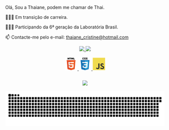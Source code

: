 Olá, Sou a Thaiane, podem me chamar de Thai.

👩🏽‍💻 Em transição de carreira.

👩🏽‍🎓 Participando da 6ª geração da Laboratória Brasil.

📫 Contacte-me pelo e-mail: thaiane_cristine@hotmail.com 

<div align="center">
  <a href="https://github.com/thaianecristine">
<img height="180em" src="https://github-readme-stats.vercel.app/api?username=thaianecristine&show_icons=true&theme=dracula&include_all_commits=true&count_private=true"/>
  <img height="180em" src="https://github-readme-stats.vercel.app/api/top-langs/?username=thaianecristine&layout=compact&langs_count=7&theme=dracula"/>
</div>
 
 <div align="center">
<br>
  <a href="https://www.w3.org/html/" target="_blank"> <img src="https://raw.githubusercontent.com/devicons/devicon/master/icons/html5/html5-original-wordmark.svg" alt="html5" width="40" height="40"/> </a>
<a href="https://www.w3schools.com/css/" target="_blank"> <img src="https://raw.githubusercontent.com/devicons/devicon/master/icons/css3/css3-original-wordmark.svg" alt="css3" width="40" height="40"/> </a>
<a href="https://developer.mozilla.org/en-US/docs/Web/JavaScript" target="_blank"> <img src="https://raw.githubusercontent.com/devicons/devicon/master/icons/javascript/javascript-original.svg" alt="javascript" width="40" height="40"/> </a>
</div>
  
  ##
  
<div align="center">
  <a href="https://www.linkedin.com/in/thaianecristine/" target="_blank"><img src="https://img.shields.io/badge/-LinkedIn-%230077B5?style=for-the-badge&logo=linkedin&logoColor=white" target="_blank"></a> 
 
  ![Snake animation](https://github.com/thaianecristine/thaianecristine/blob/output/github-contribution-grid-snake.svg)
